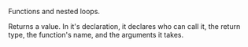 Functions and nested loops.

Returns a value. In it's declaration, it declares who can call it, the return type, the function's name, and the arguments it takes.
